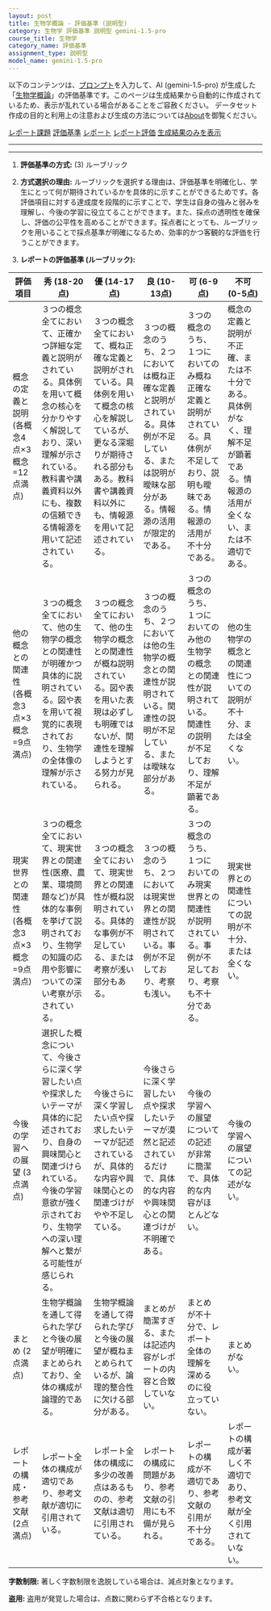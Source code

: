```yaml
---
layout: post
title: 生物学概論 - 評価基準 (説明型)
category: 生物学 評価基準 説明型 gemini-1.5-pro
course_title: 生物学
category_name: 評価基準
assignment_type: 説明型
model_name: gemini-1.5-pro
---
```


以下のコンテンツは、[プロンプト](https://github.com/takedatoshiyuki/synthetic_assignments/tree/main/generated/生物学/gemini-1.5-pro/prompt_評価基準-説明型.md)を入力して、AI (gemini-1.5-pro) が生成した「[生物学概論](/contents/生物学/)」の評価基準です。このページは生成結果から自動的に作成されているため、表示が乱れている場合があることをご容赦ください。
データセット作成の目的と利用上の注意および生成の方法については[About](/About)を御覧ください。

[レポート課題](../レポート課題-説明型)
[評価基準](../評価基準-説明型)
[レポート](../レポート-説明型)
[レポート評価](../レポート評価-説明型)
[生成結果のみを表示](https://github.com/takedatoshiyuki/synthetic_assignments/tree/main/generated/生物学/gemini-1.5-pro/評価基準-説明型.md)
  

***
***
  
1. **評価基準の方式:** (3) ルーブリック

2. **方式選択の理由:** ルーブリックを選択する理由は、評価基準を明確化し、学生にとって何が期待されているかを具体的に示すことができるためです。各評価項目に対する達成度を段階的に示すことで、学生は自身の強みと弱みを理解し、今後の学習に役立てることができます。また、採点の透明性を確保し、評価の公平性を高めることができます。採点者にとっても、ルーブリックを用いることで採点基準が明確になるため、効率的かつ客観的な評価を行うことができます。


3. **レポートの評価基準 (ルーブリック):**

| 評価項目 | 秀 (18-20点) | 優 (14-17点) | 良 (10-13点) | 可 (6-9点) | 不可 (0-5点) |
|---|---|---|---|---|---|
| 概念の定義と説明 (各概念4点×3概念=12点満点) | ３つの概念全てにおいて、正確かつ詳細な定義と説明がされている。具体例を用いて概念の核心を分かりやすく解説しており、深い理解が示されている。教科書や講義資料以外にも、複数の信頼できる情報源を用いて記述されている。 | ３つの概念全てにおいて、概ね正確な定義と説明がされている。具体例を用いて概念の核心を解説しているが、更なる深堀りが期待される部分もある。教科書や講義資料以外にも、情報源を用いて記述されている。 | ３つの概念のうち、２つにおいては概ね正確な定義と説明がされている。具体例が不足している、または説明が曖昧な部分がある。情報源の活用が限定的である。 | ３つの概念のうち、１つにおいてのみ概ね正確な定義と説明がされている。具体例が不足しており、説明も曖昧である。情報源の活用が不十分である。 | 概念の定義と説明が不正確、または不十分である。具体例がなく、理解不足が顕著である。情報源の活用が全くない、または不適切である。 |
| 他の概念との関連性 (各概念3点×3概念=9点満点) | ３つの概念全てにおいて、他の生物学の概念との関連性が明確かつ具体的に説明されている。図や表を用いて視覚的に表現されており、生物学の全体像の理解が示されている。 | ３つの概念全てにおいて、他の生物学の概念との関連性が概ね説明されている。図や表を用いた表現は必ずしも明確ではないが、関連性を理解しようとする努力が見られる。 | ３つの概念のうち、２つにおいては他の生物学の概念との関連性が説明されている。関連性の説明が不足している、または曖昧な部分がある。 | ３つの概念のうち、１つにおいてのみ他の生物学の概念との関連性が説明されている。関連性の説明が不足しており、理解不足が顕著である。 | 他の生物学の概念との関連性についての説明が不十分、または全くない。 |
| 現実世界との関連性 (各概念3点×3概念=9点満点) | ３つの概念全てにおいて、現実世界との関連性(医療、農業、環境問題など)が具体的な事例を挙げて説明されており、生物学の知識の応用や影響についての深い考察が示されている。 | ３つの概念全てにおいて、現実世界との関連性が概ね説明されている。具体的な事例が不足している、または考察が浅い部分もある。 | ３つの概念のうち、２つにおいては現実世界との関連性が説明されている。事例が不足しており、考察も浅い。 | ３つの概念のうち、１つにおいてのみ現実世界との関連性が説明されている。事例が不足しており、考察も不十分である。 | 現実世界との関連性についての説明が不十分、または全くない。 |
| 今後の学習への展望 (3点満点) | 選択した概念について、今後さらに深く学習したい点や探求したいテーマが具体的に記述されており、自身の興味関心と関連づけられている。今後の学習意欲が強く示されており、生物学への深い理解へと繋がる可能性が感じられる。 | 今後さらに深く学習したい点や探求したいテーマが記述されているが、具体的な内容や興味関心との関連づけがやや不足している。 | 今後さらに深く学習したい点や探求したいテーマが漠然と記述されているだけで、具体的な内容や興味関心との関連づけが不明確である。 | 今後の学習への展望についての記述が非常に簡潔で、具体的な内容がほとんどない。 | 今後の学習への展望についての記述がない。 |
| まとめ (2点満点) | 生物学概論を通して得られた学びと今後の展望が明確にまとめられており、全体の構成が論理的である。 | 生物学概論を通して得られた学びと今後の展望が概ねまとめられているが、論理的整合性に欠ける部分がある。 | まとめが簡潔すぎる、または記述内容がレポートの内容と合致していない。 | まとめが不十分で、レポート全体の理解を深めるのに役立っていない。 | まとめがない。 |
| レポートの構成・参考文献 (2点満点) | レポート全体の構成が適切であり、参考文献が適切に引用されている。 | レポート全体の構成に多少の改善点はあるものの、参考文献は適切に引用されている。 | レポートの構成に問題があり、参考文献の引用にも不備が見られる。 | レポートの構成が不適切であり、参考文献の引用が不十分である。 | レポートの構成が著しく不適切であり、参考文献が全く引用されていない。 |


**字数制限:**  著しく字数制限を逸脱している場合は、減点対象となります。

**盗用:**  盗用が発覚した場合は、点数に関わらず不合格となります。
